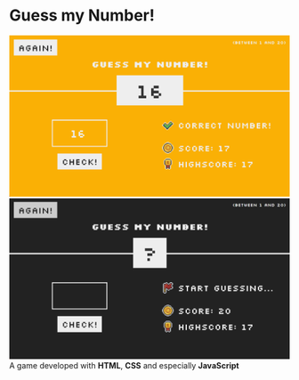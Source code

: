 # Guess my Number!
![](page_image.png)
![](page_img.png)
A game developed with **HTML**, **CSS** and especially **JavaScript** <br/><br/>

